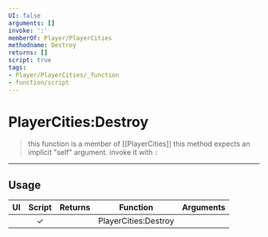 ```yaml
---
UI: false
arguments: []
invoke: ':'
memberOf: Player/PlayerCities
methodname: Destroy
returns: []
script: true
tags:
- Player/PlayerCities/_function
- function/script
---
```

# PlayerCities:Destroy
> this function is a member of [[PlayerCities]]
> this method expects an implicit "self" argument. invoke it with `:`
-----
## Usage
|  UI | Script | Returns | Function | Arguments |
|:---:|:------:|-------:|:--------:|:---------|
| |✓||PlayerCities:Destroy||
